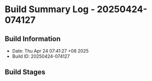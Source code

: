 # Build Summary Log - 20250424-074127

## Build Information
- Date: Thu Apr 24 07:41:27 +08 2025
- Build ID: 20250424-074127

## Build Stages

